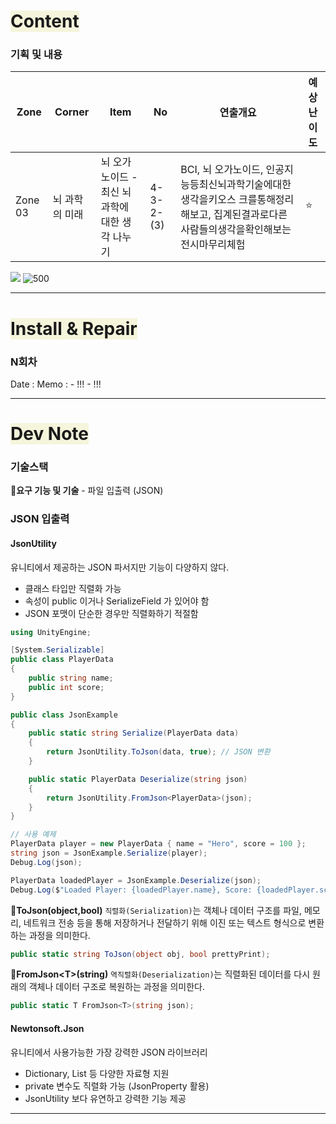 # <span style="background:#f5f5dc">Content</span>

### 기획 및 내용
| Zone    | Corner   | Item                            | No        | 연출개요                                                                        | 예상난이도 |
| ------- | -------- | ------------------------------- | --------- | --------------------------------------------------------------------------- | ----- |
| Zone 03 | 뇌 과학의 미래 | 뇌 오가노이드 -<br>최신 뇌 과학에 대한 생각 나누기 | 4-3-2-(3) | BCI, 뇌 오가노이드, 인공지능등최신뇌과학기술에대한생각을키오스 크를통해정리해보고, 집계된결과로다른사람들의생각을확인해보는 전시마무리체험 | ⭐     |
![](뇌-오가노이드-세부연출계획.png)
![500](temp_1743988996774.png)

---
# <span style="background:#f5f5dc">Install & Repair</span>
### N회차
Date : 
Memo :
	- !!!
	- !!!

---
# <span style="background:#f5f5dc">Dev Note</span>

### 기술스택

**🔹요구 기능 및 기술**
	- 파일 입출력 (JSON)

### JSON 입출력

#### JsonUtility
유니티에서 제공하는 JSON 파서지만 기능이 다양하지 않다.
- 클래스 타입만 직렬화 가능
- 속성이 public 이거나 SerializeField 가 있어야 함
- JSON 포맷이 단순한 경우만 직렬화하기 적절함
```csharp
using UnityEngine;

[System.Serializable]
public class PlayerData
{
    public string name;
    public int score;
}

public class JsonExample
{
    public static string Serialize(PlayerData data)
    {
        return JsonUtility.ToJson(data, true); // JSON 변환
    }

    public static PlayerData Deserialize(string json)
    {
        return JsonUtility.FromJson<PlayerData>(json);
    }
}

// 사용 예제
PlayerData player = new PlayerData { name = "Hero", score = 100 };
string json = JsonExample.Serialize(player);
Debug.Log(json);

PlayerData loadedPlayer = JsonExample.Deserialize(json);
Debug.Log($"Loaded Player: {loadedPlayer.name}, Score: {loadedPlayer.score}");
```

🔹**ToJson(object,bool)**
	`직렬화(Serialization)`는 객체나 데이터 구조를 파일, 메모리, 네트워크 전송 등을 통해 저장하거나 전달하기 위해 이진 또는 텍스트 형식으로 변환하는 과정을 의미한다.
```csharp
public static string ToJson(object obj, bool prettyPrint);
```
	 
🔹**FromJson<T\>(string)**
	`역직렬화(Deserialization)`는 직렬화된 데이터를 다시 원래의 객체나 데이터 구조로 복원하는 과정을 의미한다.
```csharp
public static T FromJson<T>(string json);
```
#### Newtonsoft.Json
유니티에서 사용가능한 가장 강력한 JSON 라이브러리
- Dictionary, List 등 다양한 자료형 지원
- private 변수도 직렬화 가능 (JsonProperty 활용)
- JsonUtility 보다 유연하고 강력한 기능 제공




---
